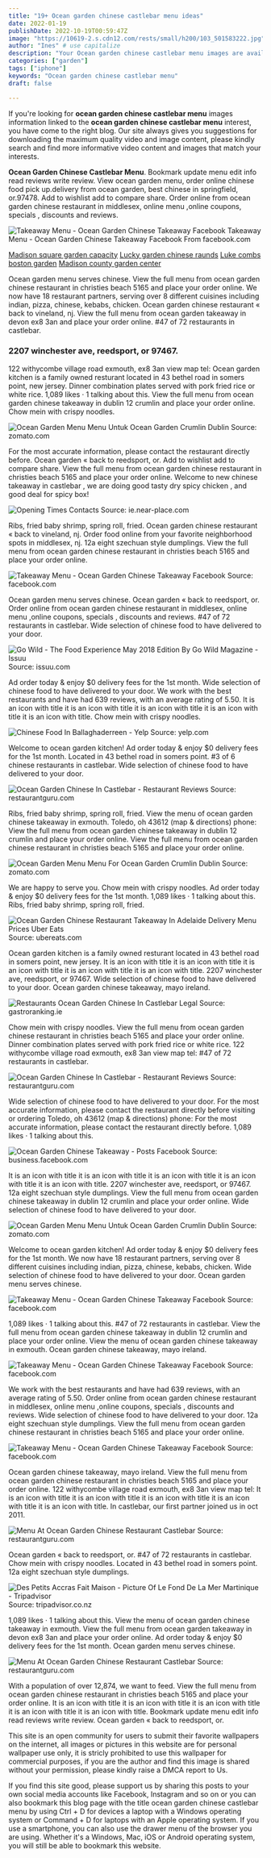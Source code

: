 ```yaml
---
title: "19+ Ocean garden chinese castlebar menu ideas"
date: 2022-01-19
publishDate: 2022-10-19T00:59:47Z
image: "https://10619-2.s.cdn12.com/rests/small/h200/103_501583222.jpg"
author: "Ines" # use capitalize
description: "Your Ocean garden chinese castlebar menu images are available. Ocean garden chinese castlebar menu are a topic that is being searched for and liked by netizens today. You can Download the Ocean garden chinese castlebar menu files here. Find and Download all free images."
categories: ["garden"]
tags: ["iphone"]
keywords: "Ocean garden chinese castlebar menu"
draft: false

---
```


If you're looking for **ocean garden chinese castlebar menu** images information linked to the **ocean garden chinese castlebar menu** interest, you have come to the right  blog.  Our site always  gives you  suggestions  for downloading  the maximum  quality video and image  content, please kindly search and find more informative video content and images  that match your interests.

**Ocean Garden Chinese Castlebar Menu**. Bookmark update menu edit info read reviews write review. View ocean garden menu, order online chinese food pick up.delivery from ocean garden, best chinese in springfield, or.97478. Add to wishlist add to compare share. Order online from ocean garden chinese restaurant in middlesex, online menu ,online coupons, specials , discounts and reviews.

![Takeaway Menu - Ocean Garden Chinese Takeaway Facebook](https://lookaside.fbsbx.com/lookaside/crawler/media/?media_id=1249495871777109 "Takeaway Menu - Ocean Garden Chinese Takeaway Facebook")
Takeaway Menu - Ocean Garden Chinese Takeaway Facebook From facebook.com

[Madison square garden capacity](/madison-square-garden-capacity/)
[Lucky garden chinese raunds](/lucky-garden-chinese-raunds/)
[Luke combs boston garden](/luke-combs-boston-garden/)
[Madison county garden center](/madison-county-garden-center/)

Ocean garden menu serves chinese. View the full menu from ocean garden chinese restaurant in christies beach 5165 and place your order online. We now have 18 restaurant partners, serving over 8 different cuisines including indian, pizza, chinese, kebabs, chicken. Ocean garden chinese restaurant « back to vineland, nj. View the full menu from ocean garden takeaway in devon ex8 3an and place your order online. #47 of 72 restaurants in castlebar.

### 2207 winchester ave, reedsport, or 97467.

122 withycombe village road exmouth, ex8 3an view map tel: Ocean garden kitchen is a family owned resturant located in 43 bethel road in somers point, new jersey. Dinner combination plates served with pork fried rice or white rice. 1,089 likes · 1 talking about this. View the full menu from ocean garden chinese takeaway in dublin 12 crumlin and place your order online. Chow mein with crispy noodles.


![Ocean Garden Menu Menu Untuk Ocean Garden Crumlin Dublin](https://b.zmtcdn.com/data/pictures/1/16519121/661c8e36936a47b8ca8fa1ddc3ec5b28.jpg?fit=around|771.75:416.25&amp;crop=771.75:416.25;*,* "Ocean Garden Menu Menu Untuk Ocean Garden Crumlin Dublin")
Source: zomato.com

For the most accurate information, please contact the restaurant directly before. Ocean garden « back to reedsport, or. Add to wishlist add to compare share. View the full menu from ocean garden chinese restaurant in christies beach 5165 and place your order online. Welcome to new chinese takeaway in castlebar , we are doing good tasty dry spicy chicken , and good deal for spicy box!

![Opening Times Contacts](https://ie.near-place.com/img/107/place/794/79447219-en.png "Opening Times Contacts")
Source: ie.near-place.com

Ribs, fried baby shrimp, spring roll, fried. Ocean garden chinese restaurant « back to vineland, nj. Order food online from your favorite neighborhood spots in middlesex, nj. 12a eight szechuan style dumplings. View the full menu from ocean garden chinese restaurant in christies beach 5165 and place your order online.

![Takeaway Menu - Ocean Garden Chinese Takeaway Facebook](https://lookaside.fbsbx.com/lookaside/crawler/media/?media_id=1249495835110446 "Takeaway Menu - Ocean Garden Chinese Takeaway Facebook")
Source: facebook.com

Ocean garden menu serves chinese. Ocean garden « back to reedsport, or. Order online from ocean garden chinese restaurant in middlesex, online menu ,online coupons, specials , discounts and reviews. #47 of 72 restaurants in castlebar. Wide selection of chinese food to have delivered to your door.

![Go Wild - The Food Experience May 2018 Edition By Go Wild Magazine - Issuu](https://image.isu.pub/180515151913-83bbf97d60af2971a34175457cc7580e/jpg/page_1.jpg "Go Wild - The Food Experience May 2018 Edition By Go Wild Magazine - Issuu")
Source: issuu.com

Ad order today &amp; enjoy $0 delivery fees for the 1st month. Wide selection of chinese food to have delivered to your door. We work with the best restaurants and have had 639 reviews, with an average rating of 5.50. It is an icon with title it is an icon with title it is an icon with title it is an icon with title it is an icon with title. Chow mein with crispy noodles.

![Chinese Food In Ballaghaderreen - Yelp](https://s3-media0.fl.yelpcdn.com/bphoto/2-iGe6DQ7Fmu_ZC6GfGu1w/ls.jpg "Chinese Food In Ballaghaderreen - Yelp")
Source: yelp.com

Welcome to ocean garden kitchen! Ad order today &amp; enjoy $0 delivery fees for the 1st month. Located in 43 bethel road in somers point. #3 of 6 chinese restaurants in castlebar. Wide selection of chinese food to have delivered to your door.

![Ocean Garden Chinese In Castlebar - Restaurant Reviews](https://10619-2.s.cdn12.com/r0/ocean-garden-chinese-logo.jpg "Ocean Garden Chinese In Castlebar - Restaurant Reviews")
Source: restaurantguru.com

Ribs, fried baby shrimp, spring roll, fried. View the menu of ocean garden chinese takeaway in exmouth. Toledo, oh 43612 (map &amp; directions) phone: View the full menu from ocean garden chinese takeaway in dublin 12 crumlin and place your order online. View the full menu from ocean garden chinese restaurant in christies beach 5165 and place your order online.

![Ocean Garden Menu Menu For Ocean Garden Crumlin Dublin](https://b.zmtcdn.com/data/menus/121/16519121/a0cdfa23f3a50115534945ec9716ecf9.jpg "Ocean Garden Menu Menu For Ocean Garden Crumlin Dublin")
Source: zomato.com

We are happy to serve you. Chow mein with crispy noodles. Ad order today &amp; enjoy $0 delivery fees for the 1st month. 1,089 likes · 1 talking about this. Ribs, fried baby shrimp, spring roll, fried.

![Ocean Garden Chinese Restaurant Takeaway In Adelaide Delivery Menu Prices Uber Eats](https://duyt4h9nfnj50.cloudfront.net/resized/1525330021563-w2880-d7.jpg "Ocean Garden Chinese Restaurant Takeaway In Adelaide Delivery Menu Prices Uber Eats")
Source: ubereats.com

Ocean garden kitchen is a family owned resturant located in 43 bethel road in somers point, new jersey. It is an icon with title it is an icon with title it is an icon with title it is an icon with title it is an icon with title. 2207 winchester ave, reedsport, or 97467. Wide selection of chinese food to have delivered to your door. Ocean garden chinese takeaway, mayo ireland.

![Restaurants Ocean Garden Chinese In Castlebar Legal](https://gastroranking.ie/static/gastroranking/img/default_gr.8e098aea7648.png "Restaurants Ocean Garden Chinese In Castlebar Legal")
Source: gastroranking.ie

Chow mein with crispy noodles. View the full menu from ocean garden chinese restaurant in christies beach 5165 and place your order online. Dinner combination plates served with pork fried rice or white rice. 122 withycombe village road exmouth, ex8 3an view map tel: #47 of 72 restaurants in castlebar.

![Ocean Garden Chinese In Castlebar - Restaurant Reviews](https://10619-2.s.cdn12.com/rests/original/101_503331417.jpg "Ocean Garden Chinese In Castlebar - Restaurant Reviews")
Source: restaurantguru.com

Wide selection of chinese food to have delivered to your door. For the most accurate information, please contact the restaurant directly before visiting or ordering Toledo, oh 43612 (map &amp; directions) phone: For the most accurate information, please contact the restaurant directly before. 1,089 likes · 1 talking about this.

![Ocean Garden Chinese Takeaway - Posts Facebook](https://lookaside.fbsbx.com/lookaside/crawler/media/?media_id=3135330329860311 "Ocean Garden Chinese Takeaway - Posts Facebook")
Source: business.facebook.com

It is an icon with title it is an icon with title it is an icon with title it is an icon with title it is an icon with title. 2207 winchester ave, reedsport, or 97467. 12a eight szechuan style dumplings. View the full menu from ocean garden chinese takeaway in dublin 12 crumlin and place your order online. Wide selection of chinese food to have delivered to your door.

![Ocean Garden Menu Menu Untuk Ocean Garden Crumlin Dublin](https://b.zmtcdn.com/data/menus/121/16519121/c4936af54c97cbd279a2a88288adaeaa.jpg "Ocean Garden Menu Menu Untuk Ocean Garden Crumlin Dublin")
Source: zomato.com

Welcome to ocean garden kitchen! Ad order today &amp; enjoy $0 delivery fees for the 1st month. We now have 18 restaurant partners, serving over 8 different cuisines including indian, pizza, chinese, kebabs, chicken. Wide selection of chinese food to have delivered to your door. Ocean garden menu serves chinese.

![Takeaway Menu - Ocean Garden Chinese Takeaway Facebook](https://lookaside.fbsbx.com/lookaside/crawler/media/?media_id=1249495845110445 "Takeaway Menu - Ocean Garden Chinese Takeaway Facebook")
Source: facebook.com

1,089 likes · 1 talking about this. #47 of 72 restaurants in castlebar. View the full menu from ocean garden chinese takeaway in dublin 12 crumlin and place your order online. View the menu of ocean garden chinese takeaway in exmouth. Ocean garden chinese takeaway, mayo ireland.

![Takeaway Menu - Ocean Garden Chinese Takeaway Facebook](https://lookaside.fbsbx.com/lookaside/crawler/media/?media_id=1249495618443801 "Takeaway Menu - Ocean Garden Chinese Takeaway Facebook")
Source: facebook.com

We work with the best restaurants and have had 639 reviews, with an average rating of 5.50. Order online from ocean garden chinese restaurant in middlesex, online menu ,online coupons, specials , discounts and reviews. Wide selection of chinese food to have delivered to your door. 12a eight szechuan style dumplings. View the full menu from ocean garden chinese restaurant in christies beach 5165 and place your order online.

![Takeaway Menu - Ocean Garden Chinese Takeaway Facebook](https://lookaside.fbsbx.com/lookaside/crawler/media/?media_id=1249495871777109 "Takeaway Menu - Ocean Garden Chinese Takeaway Facebook")
Source: facebook.com

Ocean garden chinese takeaway, mayo ireland. View the full menu from ocean garden chinese restaurant in christies beach 5165 and place your order online. 122 withycombe village road exmouth, ex8 3an view map tel: It is an icon with title it is an icon with title it is an icon with title it is an icon with title it is an icon with title. In castlebar, our first partner joined us in oct 2011.

![Menu At Ocean Garden Chinese Restaurant Castlebar](https://10619-2.s.cdn12.com/rests/small/h200/335_508497126.jpg "Menu At Ocean Garden Chinese Restaurant Castlebar")
Source: restaurantguru.com

Ocean garden « back to reedsport, or. #47 of 72 restaurants in castlebar. Chow mein with crispy noodles. Located in 43 bethel road in somers point. 12a eight szechuan style dumplings.

![Des Petits Accras Fait Maison - Picture Of Le Fond De La Mer Martinique - Tripadvisor](https://media-cdn.tripadvisor.com/media/photo-s/18/1b/11/9a/des-petits-accras-fait.jpg "Des Petits Accras Fait Maison - Picture Of Le Fond De La Mer Martinique - Tripadvisor")
Source: tripadvisor.co.nz

1,089 likes · 1 talking about this. View the menu of ocean garden chinese takeaway in exmouth. View the full menu from ocean garden takeaway in devon ex8 3an and place your order online. Ad order today &amp; enjoy $0 delivery fees for the 1st month. Ocean garden menu serves chinese.

![Menu At Ocean Garden Chinese Restaurant Castlebar](https://10619-2.s.cdn12.com/rests/small/h200/103_501583222.jpg "Menu At Ocean Garden Chinese Restaurant Castlebar")
Source: restaurantguru.com

With a population of over 12,874, we want to feed. View the full menu from ocean garden chinese restaurant in christies beach 5165 and place your order online. It is an icon with title it is an icon with title it is an icon with title it is an icon with title it is an icon with title. Bookmark update menu edit info read reviews write review. Ocean garden « back to reedsport, or.

This site is an open community for users to submit their favorite wallpapers on the internet, all images or pictures in this website are for personal wallpaper use only, it is stricly prohibited to use this wallpaper for commercial purposes, if you are the author and find this image is shared without your permission, please kindly raise a DMCA report to Us.

If you find this site good, please support us by sharing this posts to your own social media accounts like Facebook, Instagram and so on or you can also bookmark this blog page with the title ocean garden chinese castlebar menu by using Ctrl + D for devices a laptop with a Windows operating system or Command + D for laptops with an Apple operating system. If you use a smartphone, you can also use the drawer menu of the browser you are using. Whether it's a Windows, Mac, iOS or Android operating system, you will still be able to bookmark this website.
